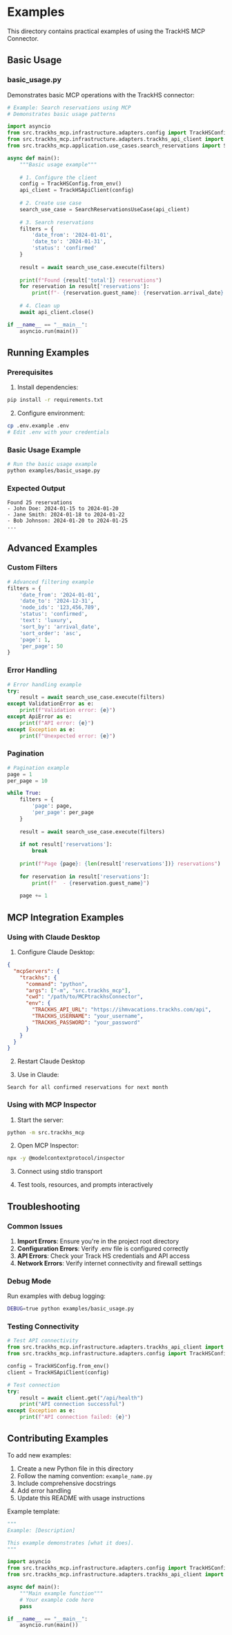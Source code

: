 # Examples

This directory contains practical examples of using the TrackHS MCP Connector.

## Basic Usage

### basic_usage.py

Demonstrates basic MCP operations with the TrackHS connector:

```python
# Example: Search reservations using MCP
# Demonstrates basic usage patterns

import asyncio
from src.trackhs_mcp.infrastructure.adapters.config import TrackHSConfig
from src.trackhs_mcp.infrastructure.adapters.trackhs_api_client import TrackHSApiClient
from src.trackhs_mcp.application.use_cases.search_reservations import SearchReservationsUseCase

async def main():
    """Basic usage example"""
    
    # 1. Configure the client
    config = TrackHSConfig.from_env()
    api_client = TrackHSApiClient(config)
    
    # 2. Create use case
    search_use_case = SearchReservationsUseCase(api_client)
    
    # 3. Search reservations
    filters = {
        'date_from': '2024-01-01',
        'date_to': '2024-01-31',
        'status': 'confirmed'
    }
    
    result = await search_use_case.execute(filters)
    
    print(f"Found {result['total']} reservations")
    for reservation in result['reservations']:
        print(f"- {reservation.guest_name}: {reservation.arrival_date} to {reservation.departure_date}")
    
    # 4. Clean up
    await api_client.close()

if __name__ == "__main__":
    asyncio.run(main())
```

## Running Examples

### Prerequisites

1. Install dependencies:
```bash
pip install -r requirements.txt
```

2. Configure environment:
```bash
cp .env.example .env
# Edit .env with your credentials
```

### Basic Usage Example

```bash
# Run the basic usage example
python examples/basic_usage.py
```

### Expected Output

```
Found 25 reservations
- John Doe: 2024-01-15 to 2024-01-20
- Jane Smith: 2024-01-18 to 2024-01-22
- Bob Johnson: 2024-01-20 to 2024-01-25
...
```

## Advanced Examples

### Custom Filters

```python
# Advanced filtering example
filters = {
    'date_from': '2024-01-01',
    'date_to': '2024-12-31',
    'node_ids': '123,456,789',
    'status': 'confirmed',
    'text': 'luxury',
    'sort_by': 'arrival_date',
    'sort_order': 'asc',
    'page': 1,
    'per_page': 50
}
```

### Error Handling

```python
# Error handling example
try:
    result = await search_use_case.execute(filters)
except ValidationError as e:
    print(f"Validation error: {e}")
except ApiError as e:
    print(f"API error: {e}")
except Exception as e:
    print(f"Unexpected error: {e}")
```

### Pagination

```python
# Pagination example
page = 1
per_page = 10

while True:
    filters = {
        'page': page,
        'per_page': per_page
    }
    
    result = await search_use_case.execute(filters)
    
    if not result['reservations']:
        break
    
    print(f"Page {page}: {len(result['reservations'])} reservations")
    
    for reservation in result['reservations']:
        print(f"  - {reservation.guest_name}")
    
    page += 1
```

## MCP Integration Examples

### Using with Claude Desktop

1. Configure Claude Desktop:
```json
{
  "mcpServers": {
    "trackhs": {
      "command": "python",
      "args": ["-m", "src.trackhs_mcp"],
      "cwd": "/path/to/MCPtrackhsConnector",
      "env": {
        "TRACKHS_API_URL": "https://ihmvacations.trackhs.com/api",
        "TRACKHS_USERNAME": "your_username",
        "TRACKHS_PASSWORD": "your_password"
      }
    }
  }
}
```

2. Restart Claude Desktop

3. Use in Claude:
```
Search for all confirmed reservations for next month
```

### Using with MCP Inspector

1. Start the server:
```bash
python -m src.trackhs_mcp
```

2. Open MCP Inspector:
```bash
npx -y @modelcontextprotocol/inspector
```

3. Connect using stdio transport

4. Test tools, resources, and prompts interactively

## Troubleshooting

### Common Issues

1. **Import Errors**: Ensure you're in the project root directory
2. **Configuration Errors**: Verify .env file is configured correctly
3. **API Errors**: Check your Track HS credentials and API access
4. **Network Errors**: Verify internet connectivity and firewall settings

### Debug Mode

Run examples with debug logging:

```bash
DEBUG=true python examples/basic_usage.py
```

### Testing Connectivity

```python
# Test API connectivity
from src.trackhs_mcp.infrastructure.adapters.trackhs_api_client import TrackHSApiClient
from src.trackhs_mcp.infrastructure.adapters.config import TrackHSConfig

config = TrackHSConfig.from_env()
client = TrackHSApiClient(config)

# Test connection
try:
    result = await client.get("/api/health")
    print("API connection successful")
except Exception as e:
    print(f"API connection failed: {e}")
```

## Contributing Examples

To add new examples:

1. Create a new Python file in this directory
2. Follow the naming convention: `example_name.py`
3. Include comprehensive docstrings
4. Add error handling
5. Update this README with usage instructions

Example template:

```python
"""
Example: [Description]

This example demonstrates [what it does].
"""

import asyncio
from src.trackhs_mcp.infrastructure.adapters.config import TrackHSConfig
from src.trackhs_mcp.infrastructure.adapters.trackhs_api_client import TrackHSApiClient

async def main():
    """Main example function"""
    # Your example code here
    pass

if __name__ == "__main__":
    asyncio.run(main())
```
